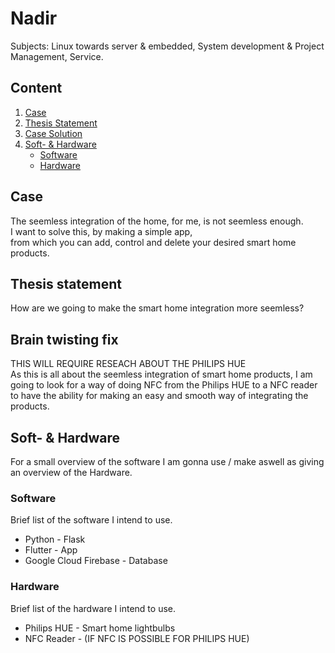 # **Nadir**
Subjects: Linux towards server & embedded, System development & Project Management, Service.

## **Content**
1. [Case](#Case)
2. [Thesis Statement](#Thesis-Statement)
3. [Case Solution](#Brain-twisting-fix)
4. [Soft- & Hardware](#Soft--&-Hardware)
    * [Software](#Software)
    * [Hardware](#Hardware)

## **Case**
The seemless integration of the home, for me, is not seemless enough.  
I want to solve this, by making a simple app,  
from which you can add, control and delete your desired smart home products.

## **Thesis statement**
How are we going to make the smart home integration more seemless?

## **Brain twisting fix**
THIS WILL REQUIRE RESEACH ABOUT THE PHILIPS HUE  
As this is all about the seemless integration of smart home products, I am going to look for a way of doing NFC from the Philips HUE to a NFC reader to have the ability for making an easy and smooth way of integrating the products.

## **Soft- & Hardware**
For a small overview of the software I am gonna use / make aswell as giving an overview of the Hardware.

### **Software**
Brief list of the software I intend to use.
* Python - Flask
* Flutter - App
* Google Cloud Firebase - Database

### **Hardware**
Brief list of the hardware I intend to use.
* Philips HUE - Smart home lightbulbs
* NFC Reader - (IF NFC IS POSSIBLE FOR PHILIPS HUE)



